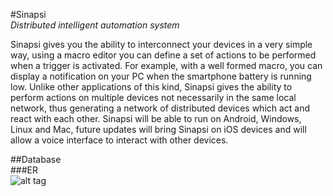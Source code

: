 #Sinapsi  
_Distributed intelligent automation system_  
  
Sinapsi gives you the ability to interconnect your devices in a very simple way, using a macro editor you can define a 
set of actions to be performed when a trigger is activated. For example, with a well formed macro, you can display a 
notification on your PC when the smartphone battery is running low. Unlike other applications of this kind, 
Sinapsi gives the ability to perform actions on multiple devices not necessarily in the same local network, 
thus generating a network of distributed devices which act and react with each other.
Sinapsi will be able to run on Android, Windows, Linux and Mac, future updates will bring Sinapsi on 
iOS devices and will allow a voice interface to interact with other devices.

##Database  
###ER  
![alt tag](http://i60.tinypic.com/73ed0i.png)  
